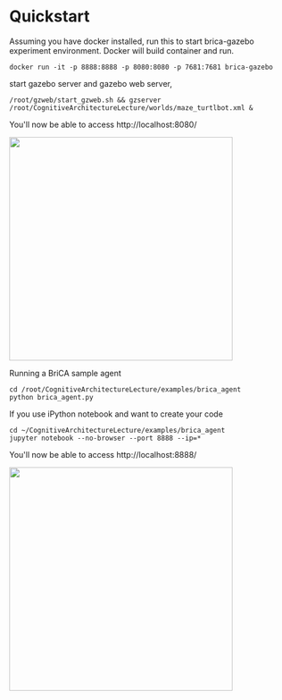 # Quickstart

Assuming you have docker installed, run this to start brica-gazebo experiment environment. Docker will build container and run.

```
docker run -it -p 8888:8888 -p 8080:8080 -p 7681:7681 brica-gazebo
```

start gazebo server and gazebo web server,

```
/root/gzweb/start_gzweb.sh && gzserver /root/CognitiveArchitectureLecture/worlds/maze_turtlbot.xml &
```

You'll now be able to access http://localhost:8080/ 

<img src="https://github.com/masayoshi-nakamura/CognitiveArchitectureLecture/screenshots/gzweb_brica_maze.png" width=400/>


Running a BriCA sample agent

```
cd /root/CognitiveArchitectureLecture/examples/brica_agent 
python brica_agent.py
```



If you use iPython notebook and want to create your code

```
cd ~/CognitiveArchitectureLecture/examples/brica_agent
jupyter notebook --no-browser --port 8888 --ip=*
```

You'll now be able to access http://localhost:8888/ 


<img src="https://github.com/masayoshi-nakamura/CognitiveArchitectureLecture/screenshots/gzweb_brica_maze_and_ipythonnotebook.png" width=400/>



